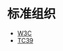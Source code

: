 # 标准组织

- [W3C](standard-specification/standard-organization/w3c.md)
- [TC39](standard-specification/standard-organization/tc39.md)
